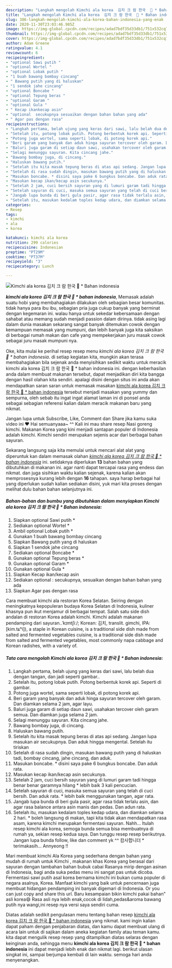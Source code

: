 ```yaml
---
description: "Langkah mengolah Kimchi ala korea  김치 크 람 한국  🍲 * Bahan indonesia yang Enak"
title: "Langkah mengolah Kimchi ala korea  김치 크 람 한국  🍲 * Bahan indonesia yang Enak"
slug: 386-langkah-mengolah-kimchi-ala-korea-bahan-indonesia-yang-enak
date: 2020-11-30T23:03:46.985Z
image: https://img-global.cpcdn.com/recipes/adad7bdf35d33db1/751x532cq70/kimchi-ala-korea-김치-크-람-한국-🍲-bahan-indonesia-foto-resep-utama.jpg
thumbnail: https://img-global.cpcdn.com/recipes/adad7bdf35d33db1/751x532cq70/kimchi-ala-korea-김치-크-람-한국-🍲-bahan-indonesia-foto-resep-utama.jpg
cover: https://img-global.cpcdn.com/recipes/adad7bdf35d33db1/751x532cq70/kimchi-ala-korea-김치-크-람-한국-🍲-bahan-indonesia-foto-resep-utama.jpg
author: Adam Greene
ratingvalue: 4.1
reviewcount: 6
recipeingredient:
- "optional Sawi putih "
- "optional Wortel "
- "optional Lobak putih "
- "1 buah bawang bombay cincang"
- " Bawang putih yang di haluskan"
- "1 sendok jahe cincang"
- "optional Boncabe "
- "optional Tepung beras "
- "optional Garam "
- "optional Gula "
- " Kecap ikankecap asin"
- "optional  secukupnya sesuaikan dengan bahan bahan yang ada"
- " Agar pas dengan rasa"
recipeinstructions:
- "Langkah pertama, belah ujung yang keras dari sawi, lalu belah dua dengan tangan, dan jadi seperti gambar.."
- "Setelah itu, potong lobak putih. Potong berbentuk korek api. Seperti di gambar."
- "Potong juga wortel, sama seperti lobak, di potong korek api."
- "Beri garam yang banyak dan aduk hinga sayuran tercover oleh garam. Dan diamkan selama 2 jam, agar layu."
- "Baluri juga garam di setiap daun sawi, usahakan tercover oleh garam semua. Dan diamkan juga selama 2 jam."
- "Selagi menunggu sayuran. Kita cincang jahe."
- "Bawang bombay juga, di cincang."
- "Haluskan bawang putih."
- "Setelah itu kita masak tepung beras di atas api sedang. Jangan lupa masukan air secukupnya. Dan aduk hingga mengental. Setelah itu tiriskan"
- "Setelah di rasa sudah dingin, masukan bawang putih yang di haluskan tadi, bombay cincang, jahe cincang, dan aduk."
- "Masukan boncabe. * disini saya pake 6 bungkus boncabe. Dan aduk rata."
- "Masukan kecap ikan/kecap asin secukunya."
- "Setelah 2 jam, cuci bersih sayuran yang di lumuri garam tadi hingga benar benar garamnya hilang * lebih baik 3 kali pencucian."
- "Setelah sayuran di cuci, masuka semua sayuran yang telah di cuci bersih. Dan aduk rata. * lebih baik menggunakan tangan, agar rata."
- "Jangab lupa bunda di beri gula pasir, agar rasa tidak terlalu asin, dan agar rasa balance antara asin manis dan pedas. Dan adun rata."
- "Setelah itu, masukan kedalam toples kedap udara, dan diamkan selama 2 hari. * boleh langsung di makan, tapi kita tidak akan mendapatkan rasa asam, karena kimchi merupakan fermentasi sayuran. Nahh... Itulah resep kimchi ala korea, semoga bunda semua bisa membuatnya di rumah ya, sekian resep kedua saya. Dan tunggu resep resep berikutnya. Jangan lupa bunda follow, like dan comment yk ^^ 캄사합니더 * terimakasih... Annyeong !!"
categories:
- Resep
tags:
- kimchi
- ala
- korea

katakunci: kimchi ala korea 
nutrition: 299 calories
recipecuisine: Indonesian
preptime: "PT29M"
cooktime: "PT37M"
recipeyield: "3"
recipecategory: Lunch

---
```



![Kimchi ala korea  김치 크 람 한국  🍲 * Bahan indonesia](https://img-global.cpcdn.com/recipes/adad7bdf35d33db1/751x532cq70/kimchi-ala-korea-김치-크-람-한국-🍲-bahan-indonesia-foto-resep-utama.jpg)

<b><i>kimchi ala korea  김치 크 람 한국  🍲 * bahan indonesia</i></b>, Memasak adalah suatu hobi yang membahagiakan dilakukan oleh sebagian besar komunitas. tidak hanya para ibu ibu, sebagian pria juga cukup banyak yang berminat dengan kegemaran ini. walau hanya untuk sekedar kebersamaan dengan sahabat atau memang sudah menjadi passion dalam dirinya. tidak asing lagi dalam dunia masakan sekarang sangat banyak ditemukan cowok dengan kemampuan memasak yang mumpuni, dan lebih banyak juga kita saksikan di berbagai rumah makan dan cafe yang mempekerjakan juru masak cowok sebagai juru masak mumpuni nya.

Oke, kita mulai ke perihal resep resep menu <i>kimchi ala korea  김치 크 람 한국  🍲 * bahan indonesia</i>. di setiap kegiatan kita, mungkin akan terasa membahagiakan bila sejenak anda menyisihkan sedikit waktu untuk meracik kimchi ala korea  김치 크 람 한국  🍲 * bahan indonesia ini. dengan keberhasilan anda dalam membuat makanan tersebut, dapat menjadikan diri kita bangga dengan hasil olahan kita sendiri. apalagi disini dengan situs ini anda akan mendapatkan saran saran untuk memasak masakan <u>kimchi ala korea  김치 크 람 한국  🍲 * bahan indonesia</u> tersebut menjadi masakan yang yummy dan sempurna, oleh sebab itu ingat ingat alamat laman ini di ponsel anda sebagai sebagian referensi kalian dalam meracik makanan baru yang nikmat.

Jangan lupa untuk Subscribe, Like, Comment dan Share jika kamu suka video ini ❤️ Hai semuanyaaa~ ^^ Kali ini mau share resep Nasi goreng kimchi. Makanan Korea yang kini menjadi santapan populer di Indonesia adalah kimchi. Kimchi sendiri merupakan sejenis acar dari berbagai bahan sayuran.


Sekarang langsung saja kita memulai untuk mencari alat alat yang diperuntuk kan dalam memasak olahan <u><i>kimchi ala korea  김치 크 람 한국  🍲 * bahan indonesia</i></u> ini. setidaknya diperlukan <b>13</b> bahan bahan yang dibutuhkan di makanan ini. agar nanti dapat tercapai rasa yang endess dan nikmat. dan juga sisihkan waktu kalian sejenak, karena kalian akan memprosesnya kurang lebih dengan <b>16</b> tahapan. saya harap berbagai hal yang diperlukan sudah kalian sediakan disini, yuk mari kita proses dengan melihat dulu bahan bahan selanjutnya ini.

<!--inarticleads1-->

##### Bahan-bahan dan bumbu yang dibutuhkan dalam menyiapkan Kimchi ala korea  김치 크 람 한국  🍲 * Bahan indonesia:

1. Siapkan optional Sawi putih *
1. Sediakan optional Wortel *
1. Ambil optional Lobak putih *
1. Gunakan 1 buah bawang bombay cincang
1. Siapkan  Bawang putih yang di haluskan
1. Siapkan 1 sendok jahe cincang
1. Sediakan optional Boncabe *
1. Gunakan optional Tepung beras *
1. Gunakan optional Garam *
1. Gunakan optional Gula *
1. Siapkan  Kecap ikan/kecap asin
1. Sediakan optional : secukupnya, sesuaikan dengan bahan bahan yang ada
1. Siapkan  Agar pas dengan rasa


Cara membuat kimchi ala restoran Korea Selatan. Seiring dengan meningkatnya kepopuleran budaya Korea Selatan di Indonesia, kuliner khasnya pun ikut menjamur di berbagai tempat. Salah satu side dish andalan di restoran Korea adalah kimchi. Kimchi adalah makanan pendamping dari sayuran..ˈkɪmtʃiː/; Korean: 김치, translit. gimchi, IPA: [kim.tɕʰi]), a staple in Korean cuisine, is a traditional side dish made from salted and fermented vegetables cuisine, is a traditional side dish made from salted and fermented vegetables, most commonly napa cabbage and Korean radishes, with a variety of. 

<!--inarticleads2-->

##### Tata cara mengolah Kimchi ala korea  김치 크 람 한국  🍲 * Bahan indonesia:

1. Langkah pertama, belah ujung yang keras dari sawi, lalu belah dua dengan tangan, dan jadi seperti gambar..
1. Setelah itu, potong lobak putih. Potong berbentuk korek api. Seperti di gambar.
1. Potong juga wortel, sama seperti lobak, di potong korek api.
1. Beri garam yang banyak dan aduk hinga sayuran tercover oleh garam. Dan diamkan selama 2 jam, agar layu.
1. Baluri juga garam di setiap daun sawi, usahakan tercover oleh garam semua. Dan diamkan juga selama 2 jam.
1. Selagi menunggu sayuran. Kita cincang jahe.
1. Bawang bombay juga, di cincang.
1. Haluskan bawang putih.
1. Setelah itu kita masak tepung beras di atas api sedang. Jangan lupa masukan air secukupnya. Dan aduk hingga mengental. Setelah itu tiriskan
1. Setelah di rasa sudah dingin, masukan bawang putih yang di haluskan tadi, bombay cincang, jahe cincang, dan aduk.
1. Masukan boncabe. * disini saya pake 6 bungkus boncabe. Dan aduk rata.
1. Masukan kecap ikan/kecap asin secukunya.
1. Setelah 2 jam, cuci bersih sayuran yang di lumuri garam tadi hingga benar benar garamnya hilang * lebih baik 3 kali pencucian.
1. Setelah sayuran di cuci, masuka semua sayuran yang telah di cuci bersih. Dan aduk rata. * lebih baik menggunakan tangan, agar rata.
1. Jangab lupa bunda di beri gula pasir, agar rasa tidak terlalu asin, dan agar rasa balance antara asin manis dan pedas. Dan adun rata.
1. Setelah itu, masukan kedalam toples kedap udara, dan diamkan selama 2 hari. * boleh langsung di makan, tapi kita tidak akan mendapatkan rasa asam, karena kimchi merupakan fermentasi sayuran. Nahh... Itulah resep kimchi ala korea, semoga bunda semua bisa membuatnya di rumah ya, sekian resep kedua saya. Dan tunggu resep resep berikutnya. Jangan lupa bunda follow, like dan comment yk ^^ 캄사합니더 * terimakasih... Annyeong !!


Mari membuat kimchi Ala Korea yang sederhana dengan bahan yang mudah di rumah untuk Kimchi , makanan khas Korea yang berasal dari sayuran dengan tambahan bahan bubuk cabai Rasanya mirip dengan asinan di Indonesia, bagi anda suka pedas menu ini sangat pas untuk dicoba. Fermentasi sawi putih asal korea bernama kimchi ini bukan cuma populer di negara asalnya, Korea. Manfaat kimchi yang baik untuk pencernaan juga membuat hidangan pendamping ini banyak digemari di Indonesia. Or you can just copy and share this url. Baru kesampaian bikin kimchi pakai bahan&#34; asli korea😄 Rasa asli nya lebih enak,cocok di lidah,pedas&amp;aroma bawang putih nya wangi,ini resep nya versi saya sendiri cuma. 

Diatas adalah sedikit pengulasan menu tentang bahan resep <u>kimchi ala korea  김치 크 람 한국  🍲 * bahan indonesia</u> yang nikmat. kami ingin kalian dapat paham dengan penjabaran diatas, dan kamu dapat membuat ulang di acara lain untuk di sajikan dalam aneka kegiatan family atau teman kamu. kita dapat mengulik resep resep yang ditampilkan diatas selaras dengan keinginan anda, sehingga menu <b>kimchi ala korea  김치 크 람 한국  🍲 * bahan indonesia</b> ini dapat menjadi lebih enak dan nikmat lagi. berikut ulasan singkat ini, sampai berjumpa kembali di lain waktu. semoga hari anda menyenangkan.
